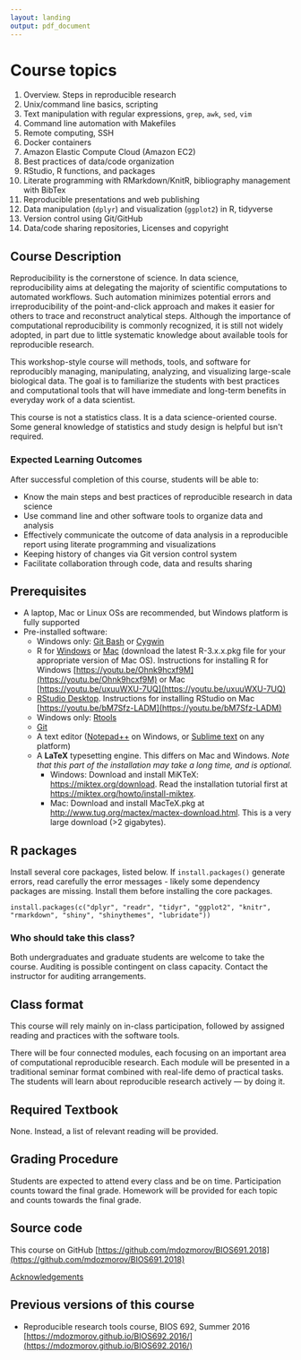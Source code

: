 ```yaml
---
layout: landing
output: pdf_document
---
```


# Course topics

1. Overview. Steps in reproducible research
2. Unix/command line basics, scripting
3. Text manipulation with regular expressions, `grep`, `awk`, `sed`, `vim`
4. Command line automation with Makefiles
5. Remote computing, SSH
6. Docker containers
7. Amazon Elastic Compute Cloud (Amazon EC2)
8. Best practices of data/code organization
9. RStudio, R functions, and packages
10. Literate programming with RMarkdown/KnitR, bibliography management with BibTex
11. Reproducible presentations and web publishing
12. Data manipulation (`dplyr`) and visualization (`ggplot2`) in R, tidyverse
13. Version control using Git/GitHub
14. Data/code sharing repositories, Licenses and copyright

## Course Description

Reproducibility is the cornerstone of science. In data science, reproducibility aims at delegating the majority of scientific computations to automated workflows. Such automation minimizes potential errors and irreproducibility of the point-and-click approach and makes it easier for others to trace and reconstruct analytical steps. Although the importance of computational reproducibility is commonly recognized, it is still not widely adopted, in part due to little systematic knowledge about available tools for reproducible research.

This workshop-style course will methods, tools, and software for reproducibly managing, manipulating, analyzing, and visualizing large-scale biological data. The goal is to familiarize the students with best practices and computational tools that will have immediate and long-term benefits in everyday work of a data scientist.

This course is not a statistics class. It is a data science-oriented course. Some general knowledge of statistics and study design is helpful but isn't required.

### Expected Learning Outcomes

After successful completion of this course, students will be able to:

- Know the main steps and best practices of reproducible research in data science
- Use command line and other software tools to organize data and analysis
- Effectively communicate the outcome of data analysis in a reproducible report using literate programming and visualizations
- Keeping history of changes via Git version control system
- Facilitate collaboration through code, data and results sharing 

## Prerequisites

- A laptop, Mac or Linux OSs are recommended, but Windows platform is fully supported
- Pre-installed software:  
    - Windows only: [Git Bash](https://git-for-windows.github.io/) or [Cygwin](http://www.cygwin.com/)
    - R for [Windows](http://cran.r-project.org/bin/windows/base/) or [Mac](http://cran.r-project.org/bin/macosx/) (download the latest R-3.x.x.pkg file for your appropriate version of Mac OS). Instructions for installing R for Windows [https://youtu.be/Ohnk9hcxf9M](https://youtu.be/Ohnk9hcxf9M) or Mac [https://youtu.be/uxuuWXU-7UQ](https://youtu.be/uxuuWXU-7UQ)
    - [RStudio Desktop](https://www.rstudio.com/products/rstudio/download/). Instructions for installing RStudio on Mac [https://youtu.be/bM7Sfz-LADM](https://youtu.be/bM7Sfz-LADM)
    - Windows only: [Rtools](https://cran.r-project.org/bin/windows/Rtools/)
    - [Git](https://git-scm.com/downloads)
    - A text editor ([Notepad++](https://notepad-plus-plus.org/) on Windows, or [Sublime text](https://www.sublimetext.com/) on any platform)
    - A **LaTeX** typesetting engine. This differs on Mac and Windows. _Note that this part of the installation may take a long time, and is optional._  
        - Windows: Download and install MiKTeX: <https://miktex.org/download>. Read the installation tutorial first at <https://miktex.org/howto/install-miktex>.
        - Mac: Download and install MacTeX.pkg at <http://www.tug.org/mactex/mactex-download.html>. This is a very large download (>2 gigabytes).

## R packages

Install several core packages, listed below. If `install.packages()` generate errors, read carefully the error messages - likely some dependency packages are missing. Install them before installing the core packages.

```
install.packages(c("dplyr", "readr", "tidyr", "ggplot2", "knitr", "rmarkdown", "shiny", "shinythemes", "lubridate"))
```

### Who should take this class?

Both undergraduates and graduate students are welcome to take the course. Auditing is possible contingent on class capacity. Contact the instructor for auditing arrangements.

## Class format

This course will rely mainly on in-class participation, followed by assigned reading and practices with the software tools.

There will be four connected modules, each focusing on an important area of computational reproducible research. Each module will be presented in a traditional seminar format combined with real-life demo of practical tasks.  The students will learn about reproducible research actively — by doing it. 

## Required Textbook

None. Instead, a list of relevant reading will be provided.

## Grading Procedure

Students are expected to attend every class and be on time. Participation counts toward the final grade. Homework will be provided for each topic and counts towards the final grade.

## Source code

This course on GitHub [https://github.com/mdozmorov/BIOS691.2018](https://github.com/mdozmorov/BIOS691.2018)

<a href="acknowledgements"> Acknowledgements </a>

## Previous versions of this course

- Reproducible research tools course, BIOS 692, Summer 2016 [https://mdozmorov.github.io/BIOS692.2016/](https://mdozmorov.github.io/BIOS692.2016/)